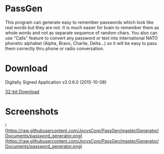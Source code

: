 # PassGen
This program can generate easy to remember passwords which look like real words but they are not. It is much easier for brain to remember them as whole words and not as separate sequence of random chars. You also can use "Calls" feature to convert any password or text into international NATO phonetic alphabet (Alpha, Bravo, Charlie, Delta...) so it will be easy to pass them correctly thru phone or radio conversation.

# Download

Digitally Signed Application v2.0.6.0 (2015-10-08)

[32-bit Download](http://www.jocys.com/Files/Software/passgen.zip)

# Screenshots

![https://raw.githubusercontent.com/JocysCom/PassGen/master/Generator/Documents/password_generator.png](https://raw.githubusercontent.com/JocysCom/PassGen/master/Generator/Documents/password_generator.png)
